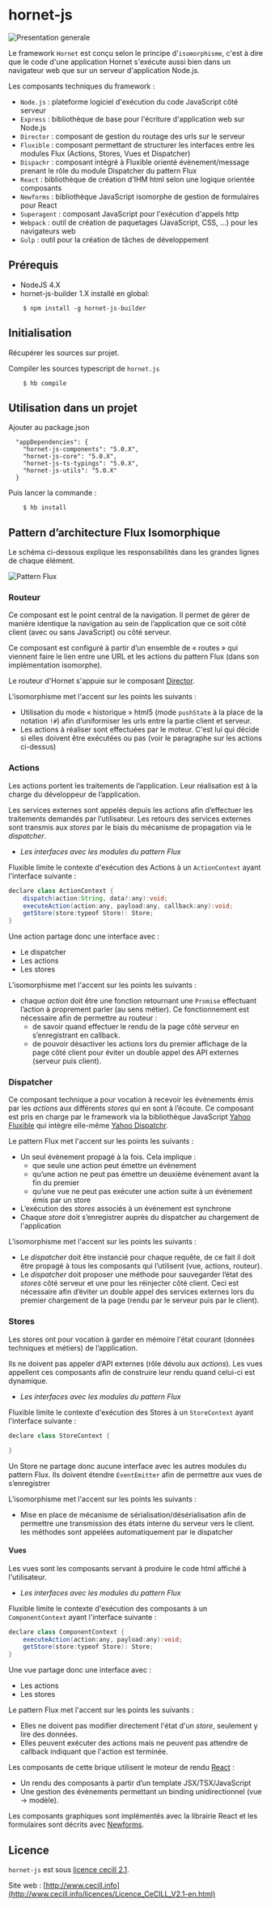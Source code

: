 # hornet-js

![Presentation generale](.//architecture/hornet-flux-diagramme-5.0.png)

Le framework `Hornet` est conçu selon le principe d'`isomorphisme`, c'est à dire que le code d'une application Hornet s'exécute aussi bien dans un navigateur web que sur un serveur d'application Node.js.

Les composants techniques du framework :

* `Node.js` : plateforme logiciel d'exécution du code JavaScript côté serveur
* `Express` : bibliothèque de base pour l'écriture d'application web sur Node.js
* `Director` : composant de gestion du routage des urls sur le serveur
* `Fluxible` : composant permettant de structurer les interfaces entre les modules Flux (Actions, Stores, Vues et Dispatcher)
* `Dispachr` : composant intégré à Fluxible orienté évènement/message prenant le rôle du module Dispatcher du pattern Flux
* `React` : bibliothèque de création d'IHM html selon une logique orientée composants
* `Newforms` : bibliothèque JavaScript isomorphe de gestion de formulaires pour React
* `Superagent` : composant JavaScript pour l'exécution d'appels http
* `Webpack` : outil de création de paquetages (JavaScript, CSS, ...) pour les navigateurs web
* `Gulp` : outil pour la création de tâches de développement


## Prérequis #

* NodeJS 4.X
* hornet-js-builder 1.X installé en global:

```shell
    $ npm install -g hornet-js-builder
```

## Initialisation #

Récupérer les sources sur projet.

Compiler les sources typescript de `hornet.js`

```shell
    $ hb compile
```

## Utilisation dans un projet #

Ajouter au package.json

```shell
  "appDependencies": {
    "hornet-js-components": "5.0.X",
    "hornet-js-core": "5.0.X",
    "hornet-js-ts-typings": "5.0.X",
    "hornet-js-utils": "5.0.X"
  }
```

Puis lancer la commande :

```shell
    $ hb install
```

## Pattern d’architecture Flux Isomorphique

Le schéma ci-dessous explique les responsabilités dans les grandes lignes de chaque élément.

![Pattern Flux](.//architecture/pattern-flux.png)


### <a id="Routeur"></a>Routeur

Ce composant est le point central de la navigation. Il permet de gérer de manière identique la navigation au sein de l’application que ce soit côté client (avec ou sans JavaScript) ou côté serveur.

Ce composant est configuré à partir d’un ensemble de « routes » qui viennent faire le lien entre une URL et les actions du pattern Flux (dans son implémentation isomorphe).

Le routeur d'Hornet s'appuie sur le composant [Director](https://github.com/flatiron/director).

L’isomorphisme met l'accent sur les points les suivants :

* Utilisation du mode « historique » html5 (mode `pushState` à la place de la notation `!#`) afin d’uniformiser les urls entre la partie client et serveur.
* Les actions à réaliser sont effectuées par le moteur. C'est lui qui décide si elles doivent être exécutées ou pas (voir le paragraphe sur les actions ci-dessus)

### Actions

Les actions portent les traitements de l’application. Leur réalisation est à la charge du développeur de l’application.

Les services externes sont appelés depuis les actions afin d’effectuer les traitements demandés par l’utilisateur. Les retours des services externes sont transmis aux *stores* par le biais du mécanisme de propagation via le *dispatcher*.

- _Les interfaces avec les modules du pattern Flux_

Fluxible limite le contexte d'exécution des Actions à un `ActionContext` ayant l'interface suivante :

``` java
declare class ActionContext {
    dispatch(action:String, data?:any):void;
    executeAction(action:any, payload:any, callback:any):void;
    getStore(store:typeof Store): Store;
}
```
Une action partage donc une interface avec :

- Le dispatcher
- Les actions
- Les stores

L’isomorphisme met l'accent sur les points les suivants :

* chaque *action* doit être une fonction retournant une `Promise` effectuant l’action à proprement parler (au sens métier). Ce fonctionnement est nécessaire afin de permettre au routeur :
  * de savoir quand effectuer le rendu de la page côté serveur en s’enregistrant en callback.
  * de pouvoir désactiver les actions lors du premier affichage de la page côté client pour éviter un double appel des API externes (serveur puis client).

### Dispatcher

Ce composant technique a pour vocation à recevoir les évènements émis par les *actions* aux différents *stores* qui en sont à l’écoute. Ce composant est pris en charge par le framework via la bibliothèque JavaScript [Yahoo Fluxible](https://github.com/yahoo/fluxible) qui intègre elle-même [Yahoo Dispatchr](https://github.com/yahoo/dispatchr).

Le pattern Flux met l'accent sur les points les suivants :

* Un seul évènement propagé à la fois. Cela implique :
  * que seule une action peut émettre un évènement
  * qu’une action ne peut pas émettre un deuxième évènement avant la fin du premier
  * qu’une vue ne peut pas exécuter une action suite à un évènement émis par un store
* L’exécution des *stores* associés à un événement est synchrone
* Chaque *store* doit s’enregistrer auprès du dispatcher au chargement de l'application

L’isomorphisme met l'accent sur les points les suivants :

* Le *dispatcher* doit être instancié pour chaque requête, de ce fait il doit être propagé à tous les composants qui l’utilisent (vue, actions, routeur).
* Le *dispatcher* doit proposer une méthode pour sauvegarder l’état des *stores* côté serveur et une pour les réinjecter côté client. Ceci est nécessaire afin d’éviter un double appel des services externes lors du premier chargement de la page (rendu par le serveur puis par le client).

### <a id="Stores"></a>Stores

Les stores ont pour vocation à garder en mémoire l'état courant (données techniques et métiers) de l’application.

Ils ne doivent pas appeler d’API externes (rôle dévolu aux *actions*). Les vues appellent ces composants afin de construire leur rendu quand celui-ci est dynamique.

- _Les interfaces avec les modules du pattern Flux_

Fluxible limite le contexte d'exécution des Stores à un `StoreContext` ayant l'interface suivante :

``` java
declare class StoreContext {

}
```

Un Store ne partage donc aucune interface avec les autres modules du pattern Flux. Ils doivent étendre `EventEmitter` afin de permettre aux vues de s’enregistrer

L’isomorphisme met l'accent sur les points les suivants :

* Mise en place de mécanisme de sérialisation/désérialisation afin de permettre une transmission des états interne du serveur vers le client. les méthodes sont appelées automatiquement par le dispatcher

#### <a id="Vues"></a>Vues

Les vues sont les composants servant à produire le code html affiché à l'utilisateur.

- _Les interfaces avec les modules du pattern Flux_

Fluxible limite le contexte d'exécution des composants à un `ComponentContext` ayant l'interface suivante :

``` java
declare class ComponentContext {
    executeAction(action:any, payload:any):void;
    getStore(store:typeof Store): Store;
}
```
Une vue partage donc une interface avec :

- Les actions
- Les stores

Le pattern Flux met l'accent sur les points les suivants :

* Elles ne doivent pas modifier directement l'état d'un *store*, seulement y lire des données.
* Elles peuvent exécuter des actions mais ne peuvent pas attendre de callback indiquant que l'action est terminée.

Les composants de cette brique utilisent le moteur de rendu [React](http://facebook.github.io/react/) :

* Un rendu des composants à partir d’un template JSX/TSX/JavaScript
* Une gestion des évènements permettant un binding unidirectionnel (vue -> modèle).

Les composants graphiques sont implémentés avec la librairie React et les formulaires sont décrits avec [Newforms](https://github.com/insin/newforms).


## Licence

`hornet-js` est sous [licence cecill 2.1](./LICENSE.md).

Site web : [http://www.cecill.info](http://www.cecill.info/licences/Licence_CeCILL_V2.1-en.html)
